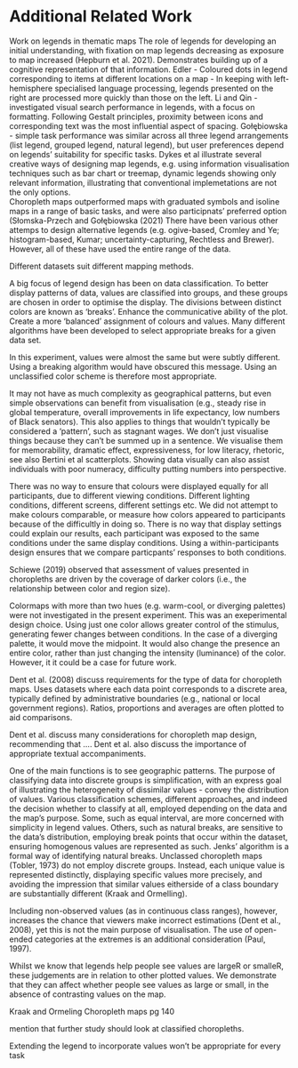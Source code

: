 # Additional Related Work

Work on legends in thematic maps
The role of legends for developing an initial understanding, with fixation on map legends decreasing as exposure to map increased (Hepburn et al. 2021). Demonstrates building up of a cognitive representation of that information.
Edler - Coloured dots in legend corresponding to items at different locations on a map - 
In keeping with left-hemisphere specialised language processing, legends presented on the right are processed more quickly than those on the left. 
Li and Qin - investigated visual search performance in legends, with a focus on formatting. Following Gestalt principles, proximity between icons and corresponding text was the most influential aspect of spacing. 
Gołębiowska - simple task performance was similar across all three legend arrangements (list legend, grouped legend, natural legend), but user preferences depend on legends’ suitability for specific tasks.
Dykes et al illustrate several creative ways of designing map legends, e.g. using information visualisation techniques such as bar chart or treemap, dynamic legends showing only relevant information, illustrating that conventional implemetations are not the only options.  
Choropleth maps outperformed maps with graduated symbols and isoline maps in a range of basic tasks, and were also participnats’ preferred option (Słomska-Przech and Gołębiowska (2021)
There have been various other attemps to design alternative legends (e.g. ogive-based, Cromley and Ye; histogram-based, Kumar; uncertainty-capturing, Rechtless and Brewer). However, all of these have used the entire range of the data. 

Different datasets suit different mapping methods. 

A big focus of legend design has been on data classification. To better display patterns of data, values are classified into groups, and these groups are chosen in order to optimise the display. The divisions between distinct colors are known as ‘breaks’. Enhance the communicative ability of the plot. Create a more ‘balanced’ assignment of colours and values. Many different algorithms have been developed to select appropriate breaks for a given data set. 

In this experiment, values were almost the same but were subtly different. Using a breaking algorithm would have obscured this message. Using an unclassified color scheme is therefore most appropriate. 

It may not have as much complexity as geographical patterns, but even simple observations can benefit from visualisation (e.g., steady rise in global temperature, overall improvements in life expectancy, low numbers of Black senators). This also applies to things that wouldn’t typically be considered a ‘pattern’, such as stagnant wages. We don’t just visualise things because they can’t be summed up in a sentence. We visualise them for memorability, dramatic effect, expressiveness, for low literacy, rhetoric, see also Bertini et al scatterplots. Showing data visually can also assist individuals with poor numeracy, difficulty putting numbers into perspective. 

There was no way to ensure that colours were displayed equally for all participants, due to different viewing conditions. Different lighting conditions, different screens, different settings etc. We did not attempt to make colours comparable, or measure how colors appeared to participants because of the difficultly in doing so. There is no way that display settings could explain our results, each participant was exposed to the same conditions under the same display conditions. Using a within-participants design ensures that we compare particpants’ responses to both conditions. 

Schiewe (2019) observed that assessment of values presented in choropleths are driven by the coverage of darker colors (i.e., the relationship between color and region size). 

Colormaps with more than two hues (e.g. warm-cool, or diverging palettes) were not investigated in the present experiment. This was an exeperimental design choice. Using just one color allows greater control of the stimulus, generating fewer changes between conditions. In the case of a diverging palette, it would move the midpoint. It would also change the presence an entire color, rather than just changing the intensity (luminance) of the color. However, it it could be a case for future work.

Dent et al. (2008) discuss requirements for the type of data for choropleth maps. Uses datasets where each data point corresponds to a discrete area, typically defined by administrative boundaries (e.g., national or local government regions). Ratios, proportions and averages are often plotted to aid comparisons. 

Dent et al. discuss many considerations for choropleth map design, recommending that ….
Dent et al. also discuss the importance of appropriate textual accompaniments. 

One of the main functions is to see geographic patterns. 
The purpose of classifying data into discrete groups is simplification, with an express goal of illustrating the heterogeneity of dissimilar values - convey the distribution of values.
Various classification schemes, different approaches, and indeed the decision whether to classify at all, employed depending on the data and the map’s purpose. Some, such as equal interval, are more concerned with simplicity in legend values. Others, such as natural breaks, are sensitive to the data’s distribution, employing break points that occur within the dataset, ensuring homogenous values are represented as such. Jenks’ algorithm is a formal way of identifying natural breaks.
Unclassed choropleth maps (Tobler, 1973) do not employ discrete groups. Instead, each unique value is represented distinctly, displaying specific values more precisely, and avoiding the impression that similar values eitherside of a class boundary are substantially different (Kraak and Ormelling). 

Including non-observed values (as in continuous class ranges), however, increases the chance that viewers make incorrect estimations (Dent et al., 2008), yet this is not the main purpose of visualisation. The use of open-ended categories at the extremes is an additional consideration (Paul, 1997).

Whilst we know that legends help people see values are largeR or smalleR, these judgements are in relation to other plotted values. We demonstrate that they can affect whether people see values as large or small, in the absence of contrasting values on the map. 

Kraak and Ormeling
Choropleth maps pg 140

mention that further study should look at classified choropleths. 

Extending the legend to incorporate values won’t be appropriate for every task
